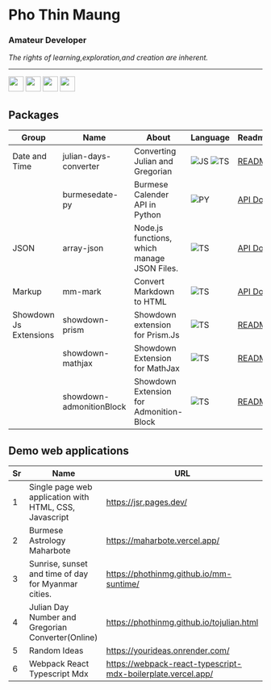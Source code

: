 # Pho Thin Maung

### Amateur Developer

_The  rights of learning,exploration,and creation  are inherent._

---

<p>
<img src="https://img.shields.io/badge/html5-%23E34F26.svg?style=for-the-badge&logo=html5&logoColor=white" style="margin-bottom: 4px;" height="30px">
<img src="https://img.shields.io/badge/javascript-%23323330.svg?style=for-the-badge&logo=javascript&logoColor=%23F7DF1E" style="margin-bottom: 4px;" height="30px">
<img src="https://img.shields.io/badge/typescript-%23007ACC.svg?style=for-the-badge&logo=typescript&logoColor=white" style="margin-bottom: 4px;" height="30px">
<img src="https://img.shields.io/badge/python-3670A0?style=for-the-badge&logo=python&logoColor=ffdd54" style="margin-bottom: 4px;" height="30px">
</p>



## Packages

| Group                  	| Name                     	| About                                       	| Language                                                                                                                                                                                                             	| Readme/Docs                                                                         	| Packages                                                                                                                                                                                      	|
|------------------------	|--------------------------	|---------------------------------------------	|----------------------------------------------------------------------------------------------------------------------------------------------------------------------------------------------------------------------	|-------------------------------------------------------------------------------------	|-----------------------------------------------------------------------------------------------------------------------------------------------------------------------------------------------	|
| Date and Time          	| julian-days-converter    	| Converting Julian and Gregorian             	| ![JS](https://img.shields.io/badge/JavaScript-323330?style=for-the-badge&logo=javascript&logoColor=F7DF1E) ![TS](https://img.shields.io/badge/TypeScript-007ACC?style=for-the-badge&logo=typescript&logoColor=white) 	| [README](https://github.com/hinthar/julian-days-converter/blob/main/README.md)      	| ![NPM Version](https://img.shields.io/npm/v/%40hinthar%2Fjulian-days-converter) [![JSR](https://jsr.io/badges/@hinthar/julian-days-converter)](https://jsr.io/@hinthar/julian-days-converter) 	|
|                        	| burmesedate-py           	| Burmese Calender API in Python              	| ![PY](https://img.shields.io/badge/Python-3776AB?style=for-the-badge&logo=python&logoColor=white)                                                                                                                    	| [API Docs](https://phothinmg.github.io/burmesedate-py/burmesedate.html)             	| ![PyPI - Version](https://img.shields.io/pypi/v/burmesedate)                                                                                                                                  	|
| JSON                   	| array-json               	| Node.js functions, which manage JSON Files. 	| ![TS](https://img.shields.io/badge/TypeScript-007ACC?style=for-the-badge&logo=typescript&logoColor=white)                                                                                                            	| [API Docs](https://phothinmg.github.io/array-json/)                                 	| ![NPM Version](https://img.shields.io/npm/v/array-json)                                                                                                                                       	|
| Markup                 	| mm-mark                  	| Convert Markdown to HTML                    	| ![TS](https://img.shields.io/badge/TypeScript-007ACC?style=for-the-badge&logo=typescript&logoColor=white)                                                                                                            	| [API Docs](https://phothinmg.github.io/mm-mark/)                                    	| ![NPM Version](https://img.shields.io/npm/v/mm-mark)                                                                                                                                          	|
| Showdown Js Extensions 	| showdown-prism           	| Showdown extension for Prism.Js             	| ![TS](https://img.shields.io/badge/TypeScript-007ACC?style=for-the-badge&logo=typescript&logoColor=white)                                                                                                            	| [README](https://github.com/phothinmg/showdown-prism/blob/main/README.md)           	| ![NPM Version](https://img.shields.io/npm/v/showdown-prism)                                                                                                                                   	|
|                        	| showdown-mathjax         	| Showdown Extension for MathJax              	| ![TS](https://img.shields.io/badge/TypeScript-007ACC?style=for-the-badge&logo=typescript&logoColor=white)                                                                                                            	| [README](https://github.com/phothinmg/showdown-mathjax/blob/main/README.md)         	| ![NPM Version](https://img.shields.io/npm/v/showdown-mathjax)                                                                                                                                 	|
|                        	| showdown-admonitionBlock 	| Showdown Extension for Admonition-Block     	| ![TS](https://img.shields.io/badge/TypeScript-007ACC?style=for-the-badge&logo=typescript&logoColor=white)                                                                                                            	| [README](https://github.com/phothinmg/showdown-admonitionBlock/blob/main/README.md) 	| ![NPM Version](https://img.shields.io/npm/v/showdown-admonitionblock)                                                                                                                         	|



## Demo web applications

| Sr 	| Name                                                   	| URL                                                          	|
|----	|--------------------------------------------------------	|--------------------------------------------------------------	|
| 1  	| Single page web application with HTML, CSS, Javascript 	| https://jsr.pages.dev/                                       	|
| 2  	| Burmese Astrology Maharbote                            	| https://maharbote.vercel.app/                                	|
| 3  	| Sunrise, sunset and time of day for Myanmar cities.    	| https://phothinmg.github.io/mm-suntime/                      	|
| 4  	| Julian Day Number and Gregorian Converter(Online)      	| https://phothinmg.github.io/tojulian.html                    	|
| 5  	| Random Ideas                                           	| https://yourideas.onrender.com/                              	|
| 6  	| Webpack React Typescript Mdx                           	| https://webpack-react-typescript-mdx-boilerplate.vercel.app/ 	|






